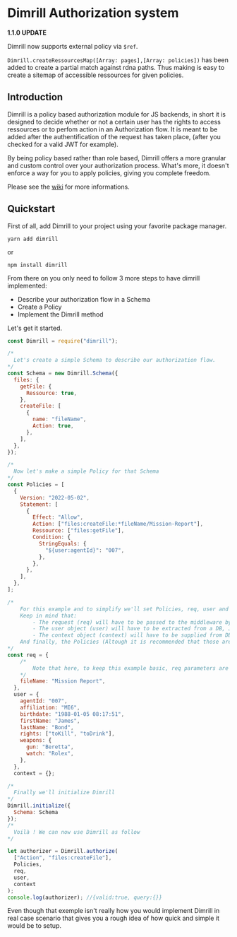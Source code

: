 # Dimrill Authorization system

**1.1.0 UPDATE**

Dimrill now supports external policy via `$ref`.

`Dimrill.createRessourcesMap([Array: pages],[Array: policies])` has been added to create a partial match against rdna paths. Thus making is easy to create a sitemap of accessible ressources for given policies.

## Introduction

Dimrill is a policy based authorization module for JS backends, in short it is designed to decide whether or not a certain user has the rights to access ressources or to perfom action in an Authorization flow.
It is meant to be added after the authentification of the request has taken place, (after you checked for a valid JWT for example).

By being policy based rather than role based, Dimrill offers a more granular and custom control over your authorization process. What's more, it doesn't enforce a way for you to apply policies, giving you complete freedom.

Please see the [wiki](https://github.com/sosickstudio/dimrill/wiki/Home/) for more informations.

## Quickstart

First of all, add Dimrill to your project using your favorite package manager.

`yarn add dimrill`

or

`npm install dimrill`

From there on you only need to follow 3 more steps to have dimrill implemented:

- Describe your authorization flow in a Schema
- Create a Policy
- Implement the Dimrill method

Let's get it started.

```Javascript
const Dimrill = require("dimrill");

/*
  Let's create a simple Schema to describe our authorization flow.
*/
const Schema = new Dimrill.Schema({
  files: {
    getFile: {
      Ressource: true,
    },
    createFile: [
      {
        name: "fileName",
        Action: true,
      },
    ],
  },
});

/*
  Now let's make a simple Policy for that Schema
*/
const Policies = [
  {
    Version: "2022-05-02",
    Statement: [
      {
        Effect: "Allow",
        Action: ["files:createFile:*fileName/Mission-Report"],
        Ressource: ["files:getFile"],
        Condition: {
          StringEquals: {
            "${user:agentId}": "007",
          },
        },
      },
    ],
  },
];

/*
    For this example and to simplify we'll set Policies, req, user and context manually.
    Keep in mind that:
        - The request (req) will have to be passed to the middleware by express or the framework of your choosing.
        - The user object (user) will have to be extracted from a DB, JWT, or whatever you are implementing to the middleware.
        - The context object (context) will have to be supplied from DB or whatever you want it to be, or be an empty object.
    And finally, the Policies (Altough it is recommended that those are associated in DB to your user), will have to be supplied to Dimrill for every request you wish to authorize
*/
const req = {
    /*
        Note that here, to keep this example basic, req parameters are already extracted from req.body/req.query or whatever the case may be.
    */
    fileName: "Mission Report",
  },
  user = {
    agentId: "007",
    affiliation: "MI6",
    birthdate: "1988-01-05 08:17:51",
    firstName: "James",
    lastName: "Bond",
    rights: ["toKill", "toDrink"],
    weapons: {
      gun: "Beretta",
      watch: "Rolex",
    },
  },
  context = {};

/*
  Finally we'll initialize Dimrill
*/
Dimrill.initialize({
  Schema: Schema
});
/*
  Voilà ! We can now use Dimrill as follow
*/

let authorizer = Dimrill.authorize(
  ["Action", "files:createFile"],
  Policies,
  req,
  user,
  context
);
console.log(authorizer); //{valid:true, query:{}}

```

Even though that exemple isn't really how you would implement Dimrill in real case scenario that gives you a rough idea of how quick and simple it would be to setup.
